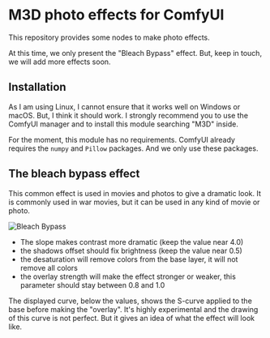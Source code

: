 # M3D photo effects for ComfyUI

This repository provides some nodes to make photo effects.

At this time, we only present the "Bleach Bypass" effect. But, keep in touch, we will add more effects soon.

## Installation

As I am using Linux, I cannot ensure that it works well on Windows or macOS. But, I think it should work. I strongly
recommend you to use the ComfyUI manager and to install this module searching "M3D" inside.

For the moment, this module has no requirements. ComfyUI already requires the `numpy` and `Pillow` packages. And we only
use these packages.

## The bleach bypass effect

This common effect is used in movies and photos to give a dramatic look. It is commonly used in war movies, but it can
be used in any kind of movie or photo.

![Bleach Bypass](./images/bleach_bypass.png)

- The slope makes contrast more dramatic (keep the value near 4.0)
- the shadows offset should fix brightness (keep the value near 0.5)
- the desaturation will remove colors from the base layer, it will not remove all colors
- the overlay strength will make the effect stronger or weaker, this parameter should stay between 0.8 and 1.0

The displayed curve, below the values, shows the S-curve applied to the base before making the "overlay". It's highly
experimental and the drawing of this curve is not perfect. But it gives an idea of what the effect will look like.
